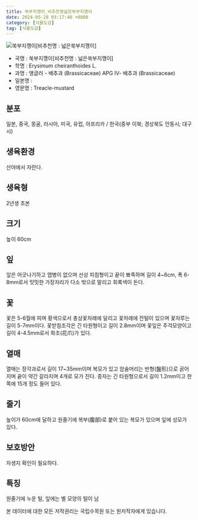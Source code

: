 ```yaml
---
title: 쑥부지깽이_비추천명넓은쑥부지깽이
date: 2024-05-28 03:17:40 +0800
category: [식물도감]
tag: [식물도감]
---
```




![쑥부지깽이[비추천명 : 넓은쑥부지깽이]](/fileUpload/plants/basic/Cruciferae/Erysimum/22952/1_th2.JPG)
- 국명 : 쑥부지깽이[비추천명 : 넓은쑥부지깽이]
- 학명 : Erysimum cheiranthoides L.
- 과명 : 앵글러 - 배추과 (Brassicaceae) APG Ⅳ- 배추과 (Brassicaceae)
- 일본명 : 
- 영문명 : Treacle-mustard


## 분포
일본, 중국, 몽골, 러시아, 미국, 유럽, 아프리카 / 한국(중부 이북; 경상북도 안동시; 대구시) 
## 생육환경
산야에서 자란다.
## 생육형
2년생 초본
## 크기
높이 60cm
## 잎
잎은 어긋나기하고 엽병이 없으며 선상 피침형이고 끝이 뾰족하며 길이 4~6cm, 폭 6-8mm로서 밋밋한 가장자리가 다소 밖으로 말리고 회록색이 돈다.
## 꽃
꽃은 5-6월에 피며 황색으로서 총상꽃차례에 달리고 꽃차례에 잔털이 있으며 꽃자루는 길이 5-7mm이다. 꽃받침조각은 긴 타원형이고 길이 2.8mm이며 꽃잎은 주걱모양이고 길이 4-4.5mm로서 화조(花爪)가 있다.
## 열매
열매는 장각과로서 길이 17~35mm이며 복모가 있고 암술머리는 반형(盤形)으로 굵어지며 끝이 약간 갈라지며 4개로 모가 진다. 종자는 긴 타원형으로서 길이 1.2mm이고 한쪽에 15개 정도 들어 있다.
## 줄기
높이가 60cm에 달하고 원줄기에 복부(腹部)로 붙어 있는 복모가 있으며 잎에 성모가 있다.
## 보호방안
자생지 확인이 필요하다.
## 특징
원줄기에 누운 털, 잎에는 별 모양의 털이 남






본 데이터에 대한 모든 저작권리는 국립수목원 또는 원저작자에게 있습니다.

